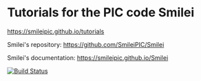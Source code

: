 Tutorials for the PIC code Smilei
=================================

https://smileipic.github.io/tutorials

Smilei's repository: https://github.com/SmileiPIC/Smilei

Smilei's documentation: https://smileipic.github.io/Smilei


[![Build Status](https://travis-ci.org/SmileiPIC/tutorials.svg?branch=master)](https://travis-ci.org/SmileiPIC/tutorials)
